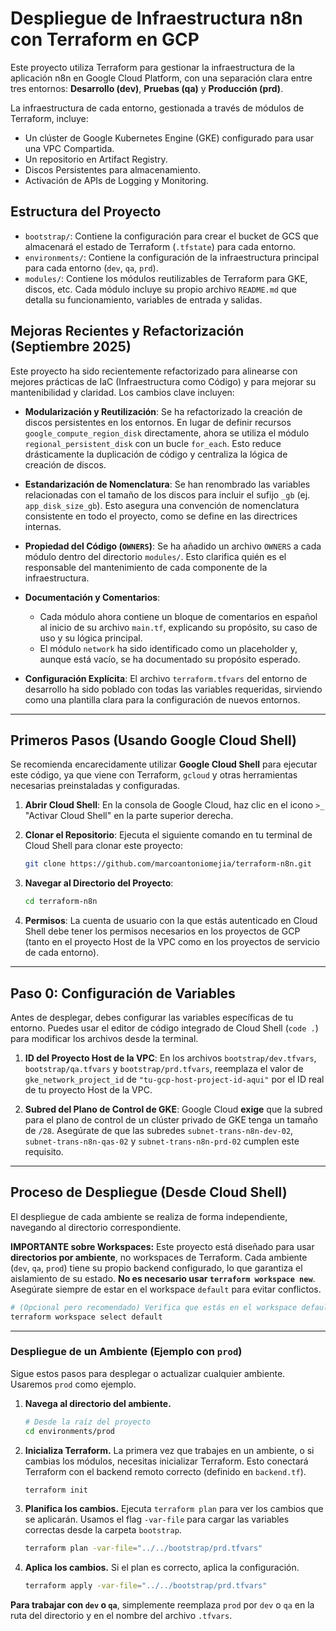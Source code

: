 # Despliegue de Infraestructura n8n con Terraform en GCP

Este proyecto utiliza Terraform para gestionar la infraestructura de la aplicación n8n en Google Cloud Platform, con una separación clara entre tres entornos: **Desarrollo (dev)**, **Pruebas (qa)** y **Producción (prd)**.

La infraestructura de cada entorno, gestionada a través de módulos de Terraform, incluye:
- Un clúster de Google Kubernetes Engine (GKE) configurado para usar una VPC Compartida.
- Un repositorio en Artifact Registry.
- Discos Persistentes para almacenamiento.
- Activación de APIs de Logging y Monitoring.

## Estructura del Proyecto

- `bootstrap/`: Contiene la configuración para crear el bucket de GCS que almacenará el estado de Terraform (`.tfstate`) para cada entorno.
- `environments/`: Contiene la configuración de la infraestructura principal para cada entorno (`dev`, `qa`, `prd`).
- `modules/`: Contiene los módulos reutilizables de Terraform para GKE, discos, etc. Cada módulo incluye su propio archivo `README.md` que detalla su funcionamiento, variables de entrada y salidas.

## Mejoras Recientes y Refactorización (Septiembre 2025)

Este proyecto ha sido recientemente refactorizado para alinearse con mejores prácticas de IaC (Infraestructura como Código) y para mejorar su mantenibilidad y claridad. Los cambios clave incluyen:

- **Modularización y Reutilización**: Se ha refactorizado la creación de discos persistentes en los entornos. En lugar de definir recursos `google_compute_region_disk` directamente, ahora se utiliza el módulo `regional_persistent_disk` con un bucle `for_each`. Esto reduce drásticamente la duplicación de código y centraliza la lógica de creación de discos.

- **Estandarización de Nomenclatura**: Se han renombrado las variables relacionadas con el tamaño de los discos para incluir el sufijo `_gb` (ej. `app_disk_size_gb`). Esto asegura una convención de nomenclatura consistente en todo el proyecto, como se define en las directrices internas.

- **Propiedad del Código (`OWNERS`)**: Se ha añadido un archivo `OWNERS` a cada módulo dentro del directorio `modules/`. Esto clarifica quién es el responsable del mantenimiento de cada componente de la infraestructura.

- **Documentación y Comentarios**:
    - Cada módulo ahora contiene un bloque de comentarios en español al inicio de su archivo `main.tf`, explicando su propósito, su caso de uso y su lógica principal.
    - El módulo `network` ha sido identificado como un placeholder y, aunque está vacío, se ha documentado su propósito esperado.

- **Configuración Explícita**: El archivo `terraform.tfvars` del entorno de desarrollo ha sido poblado con todas las variables requeridas, sirviendo como una plantilla clara para la configuración de nuevos entornos.

---

## Primeros Pasos (Usando Google Cloud Shell)

Se recomienda encarecidamente utilizar **Google Cloud Shell** para ejecutar este código, ya que viene con Terraform, `gcloud` y otras herramientas necesarias preinstaladas y configuradas.

1.  **Abrir Cloud Shell**: En la consola de Google Cloud, haz clic en el icono `>_` "Activar Cloud Shell" en la parte superior derecha.

2.  **Clonar el Repositorio**: Ejecuta el siguiente comando en tu terminal de Cloud Shell para clonar este proyecto:
    ```sh
    git clone https://github.com/marcoantoniomejia/terraform-n8n.git
    ```

3.  **Navegar al Directorio del Proyecto**:
    ```sh
    cd terraform-n8n
    ```

4.  **Permisos**: La cuenta de usuario con la que estás autenticado en Cloud Shell debe tener los permisos necesarios en los proyectos de GCP (tanto en el proyecto Host de la VPC como en los proyectos de servicio de cada entorno).

---

## Paso 0: Configuración de Variables

Antes de desplegar, debes configurar las variables específicas de tu entorno. Puedes usar el editor de código integrado de Cloud Shell (`code .`) para modificar los archivos desde la terminal.

1.  **ID del Proyecto Host de la VPC**: En los archivos `bootstrap/dev.tfvars`, `bootstrap/qa.tfvars` y `bootstrap/prd.tfvars`, reemplaza el valor de `gke_network_project_id` de `"tu-gcp-host-project-id-aqui"` por el ID real de tu proyecto Host de la VPC.

2.  **Subred del Plano de Control de GKE**: Google Cloud **exige** que la subred para el plano de control de un clúster privado de GKE tenga un tamaño de `/28`. Asegúrate de que las subredes `subnet-trans-n8n-dev-02`, `subnet-trans-n8n-qas-02` y `subnet-trans-n8n-prd-02` cumplen este requisito.

---

## Proceso de Despliegue (Desde Cloud Shell)

El despliegue de cada ambiente se realiza de forma independiente, navegando al directorio correspondiente.

**IMPORTANTE sobre Workspaces:** Este proyecto está diseñado para usar **directorios por ambiente**, no workspaces de Terraform. Cada ambiente (`dev`, `qa`, `prod`) tiene su propio backend configurado, lo que garantiza el aislamiento de su estado. **No es necesario usar `terraform workspace new`**. Asegúrate siempre de estar en el workspace `default` para evitar conflictos.

```bash
# (Opcional pero recomendado) Verifica que estás en el workspace default
terraform workspace select default
```

---

### Despliegue de un Ambiente (Ejemplo con `prod`)

Sigue estos pasos para desplegar o actualizar cualquier ambiente. Usaremos `prod` como ejemplo.

1.  **Navega al directorio del ambiente.**
    ```bash
    # Desde la raíz del proyecto
    cd environments/prod
    ```

2.  **Inicializa Terraform.**
    La primera vez que trabajes en un ambiente, o si cambias los módulos, necesitas inicializar Terraform. Esto conectará Terraform con el backend remoto correcto (definido en `backend.tf`).
    ```bash
    terraform init
    ```

3.  **Planifica los cambios.**
    Ejecuta `terraform plan` para ver los cambios que se aplicarán. Usamos el flag `-var-file` para cargar las variables correctas desde la carpeta `bootstrap`.
    ```bash
    terraform plan -var-file="../../bootstrap/prd.tfvars"
    ```

4.  **Aplica los cambios.**
    Si el plan es correcto, aplica la configuración.
    ```bash
    terraform apply -var-file="../../bootstrap/prd.tfvars"
    ```

**Para trabajar con `dev` o `qa`**, simplemente reemplaza `prod` por `dev` o `qa` en la ruta del directorio y en el nombre del archivo `.tfvars`.
